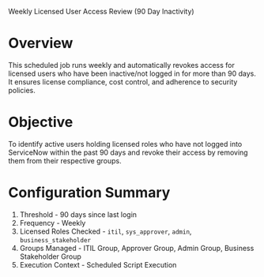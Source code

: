 Weekly Licensed User Access Review (90 Day Inactivity)

# Overview
This scheduled job runs weekly and automatically revokes access for licensed users who have been inactive/not logged in for more than 90 days.  
It ensures license compliance, cost control, and adherence to security policies.

# Objective
To identify active users holding licensed roles who have not logged into ServiceNow within the past 90 days and revoke their access by removing them from their respective groups.

# Configuration Summary

1. Threshold - 90 days since last login
2. Frequency - Weekly
3. Licensed Roles Checked - `itil`, `sys_approver`, `admin`, `business_stakeholder`
4. Groups Managed - ITIL Group, Approver Group, Admin Group, Business Stakeholder Group
5. Execution Context - Scheduled Script Execution
